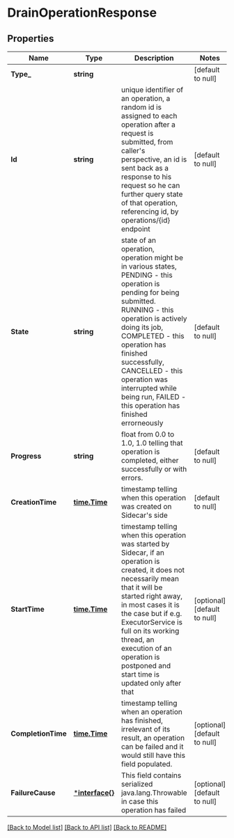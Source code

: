 # DrainOperationResponse

## Properties
Name | Type | Description | Notes
------------ | ------------- | ------------- | -------------
**Type_** | **string** |  | [default to null]
**Id** | **string** | unique identifier of an operation, a random id is assigned to each operation after  a request is submitted, from caller&#x27;s perspective, an id is sent back as a response  to his request so he can further query state of that operation, referencing id, by operations/{id} endpoint  | [default to null]
**State** | **string** | state of an operation, operation might be in various states, PENDING - this operation is pending for being submitted. RUNNING - this operation is actively  doing its job, COMPLETED - this operation has finished successfully, CANCELLED -  this operation was interrupted while being run, FAILED - this operation has  finished errorneously  | [default to null]
**Progress** | **string** | float from 0.0 to 1.0, 1.0 telling that operation is completed,  either successfully or with errors.  | [default to null]
**CreationTime** | [**time.Time**](time.Time.md) | timestamp telling when this operation was created on Sidecar&#x27;s side  | [default to null]
**StartTime** | [**time.Time**](time.Time.md) | timestamp telling when this operation was started by Sidecar, if an operation  is created, it does not necessarily mean that it will be started right away,  in most cases it is the case but if e.g. ExecutorService is full on its working thread, an execution of an operation is postponed and start time is updated only after that  | [optional] [default to null]
**CompletionTime** | [**time.Time**](time.Time.md) | timestamp telling when an operation has finished, irrelevant of its result, an  operation can be failed and it would still have this field populated.  | [optional] [default to null]
**FailureCause** | [***interface{}**](interface{}.md) | This field contains serialized java.lang.Throwable in case this operation has failed  | [optional] [default to null]

[[Back to Model list]](../README.md#documentation-for-models) [[Back to API list]](../README.md#documentation-for-api-endpoints) [[Back to README]](../README.md)

